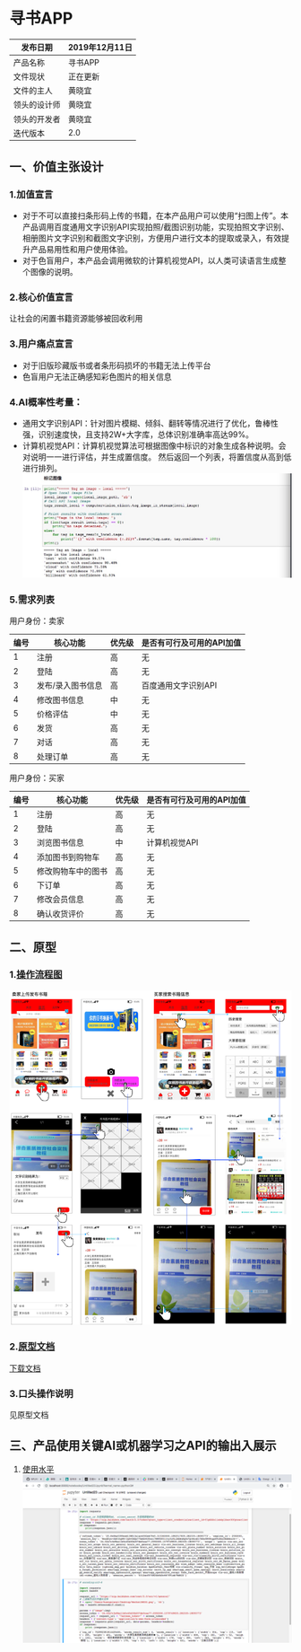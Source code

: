 # 寻书APP
| 发布日期 | 2019年12月11日 | 
| ------ | ------ | 
| 产品名称 | 寻书APP | 
| 文件现状 | 正在更新 | 
| 文件的主人 | 黄晓宜 | 
| 领头的设计师 | 黄晓宜 |
| 领头的开发者 | 黄晓宜 |
| 迭代版本 | 2.0 |

## 一、价值主张设计
### 1.加值宣言
- 对于不可以直接扫条形码上传的书籍，在本产品用户可以使用“扫图上传”。本产品调用百度通用文字识别API实现拍照/截图识别功能，实现拍照文字识别、相册图片文字识别和截图文字识别，方便用户进行文本的提取或录入，有效提升产品易用性和用户使用体验。
- 对于色盲用户，本产品会调用微软的计算机视觉API，以人类可读语言生成整个图像的说明。
### 2.核心价值宣言
让社会的闲置书籍资源能够被回收利用
### 3.用户痛点宣言
- 对于旧版珍藏版书或者条形码损坏的书籍无法上传平台
- 色盲用户无法正确感知彩色图片的相关信息
### 4.AI概率性考量：
- 通用文字识别API：针对图片模糊、倾斜、翻转等情况进行了优化，鲁棒性强，识别速度快，且支持2W+大字库，总体识别准确率高达99%。
- 计算机视觉API：计算机视觉算法可根据图像中标识的对象生成各种说明。会对说明一一进行评估，并生成置信度。 然后返回一个列表，将置信度从高到低进行排列。
![image](https://github.com/NFUNM031/API_ML_AI_/blob/master/image/probability.jpeg)
### 5.需求列表
用户身份：卖家

| 编号 | 核心功能 | 优先级 | 是否有可行及可用的API加值 |
| ------ | ------ | ------ | ------ |
| 1 | 注册 | 高 | 无 |
| 2 | 登陆 | 高 | 无 |
| 3 | 发布/录入图书信息 | 高 | 百度通用文字识别API |
| 4 | 修改图书信息 | 中 | 无 |
| 5 | 价格评估 | 中 | 无 |
| 6 | 发货 | 高 | 无 |
| 7 | 对话 | 高 | 无 |
| 8 | 处理订单 | 高 | 无 |

用户身份：买家

| 编号 | 核心功能 | 优先级 | 是否有可行及可用的API加值 |
| ------ | ------ | ------ | ------ |
| 1 | 注册 | 高 | 无 |
| 2 | 登陆 | 高 | 无 |
| 3 | 浏览图书信息 | 中 | 计算机视觉API |
| 4 | 添加图书到购物车 | 高 | 无 |
| 5 | 修改购物车中的图书 | 高 | 无 |
| 6 | 下订单 | 高 | 无 |
| 7 | 修改会员信息 | 高 | 无 |
| 8 | 确认收货评价 | 高 | 无 |

## 二、原型
### 1.[操作流程图](https://gitee.com/NFUNM031/book_search_pictures/blob/master/%E5%8E%9F%E5%9E%8B.png "原型")
![image](https://github.com/NFUNM031/API_ML_AI_/blob/master/image/%E6%93%8D%E4%BD%9C%E6%B5%81%E7%A8%8B%E5%9B%BE.png)
### 2.[原型文档](  http://nfunm031.gitee.io/prototype_document)
[下载文档](https://github.com/NFUNM031/API_ML_AI_/blob/master/%E5%AF%BB%E4%B9%A6.rp)
### 3.口头操作说明
见原型文档
## 三、产品使用关键AI或机器学习之API的输出入展示
1. [使用水平](https://gitee.com/NFUNM031/book_search_pictures/blob/master/%E4%BD%BF%E7%94%A8%E6%B0%B4%E5%B9%B3.png "使用水平")
![image](https://github.com/NFUNM031/API_ML_AI_/blob/master/image/%E4%BD%BF%E7%94%A8%E6%B0%B4%E5%B9%B3.png)
